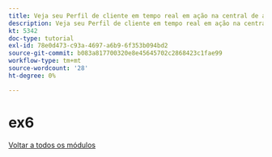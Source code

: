 ```yaml
---
title: Veja seu Perfil de cliente em tempo real em ação na central de atendimento
description: Veja seu Perfil de cliente em tempo real em ação na central de atendimento
kt: 5342
doc-type: tutorial
exl-id: 78e0d473-c93a-4697-a6b9-6f353b094bd2
source-git-commit: b083a817700320e8e45645702c2868423c1fae99
workflow-type: tm+mt
source-wordcount: '28'
ht-degree: 0%

---
```


# ex6

[Voltar a todos os módulos](../../../overview.md)
